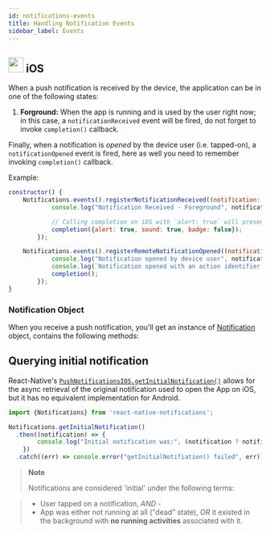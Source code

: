 ```yaml
---
id: notifications-events
title: Handling Notification Events
sidebar_label: Events
---
```


## <img src="https://upload.wikimedia.org/wikipedia/commons/thumb/f/fa/Apple_logo_black.svg/2000px-Apple_logo_black.svg.png" width=30/> iOS

When a push notification is received by the device, the application can be in one of the following states:

1. **Forground:** When the app is running and is used by the user right now; in this case, a `notificationReceived` event will be fired, do not forget to invoke `completion()` callback.

Finally, when a notification is _opened_ by the device user (i.e. tapped-on), a `notificationOpened` event is fired, here as well you need to remember invoking `completion()` callback.

Example:

```javascript
constructor() {
    Notifications.events().registerNotificationReceived((notification: Notification, completion: (response: NotificationCompletion) => void) => {
			console.log("Notification Received - Foreground", notification.data);

			// Calling completion on iOS with `alert: true` will present the native iOS inApp notification.
			completion({alert: true, sound: true, badge: false});
		});

    Notifications.events().registerRemoteNotificationOpened((notification: Notification, completion: () => void, action: NotificationActionResponse) => {
			console.log("Notification opened by device user", notification.data);
			console.log(`Notification opened with an action identifier: ${action.identifier} and response text: ${action.text}`);
			completion();
		});
}
```

### Notification Object

When you receive a push notification, you'll get an instance of [Notification](notification-object) object, contains the following methods:

## Querying initial notification

React-Native's [`PushNotificationsIOS.getInitialNotification()`](https://facebook.github.io/react-native/docs/pushnotificationios.html#getinitialnotification) allows for the async retrieval of the original notification used to open the App on iOS, but it has no equivalent implementation for Android.

```javascript
import {Notifications} from 'react-native-notifications';

Notifications.getInitialNotification()
  .then((notification) => {
  		console.log("Initial notification was:", (notification ? notification.data : 'N/A'));
	})  	
  .catch((err) => console.error("getInitialNotifiation() failed", err));

```

> **Note**
> 
> Notifications are considered 'initial' under the following terms:

> - User tapped on a notification, _AND_ -
> - App was either not running at all ("dead" state), _OR_ it existed in the background with **no running activities** associated with it.
